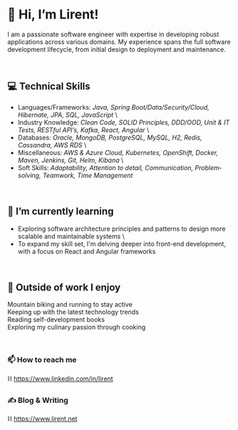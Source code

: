 # 👋 Hi, I’m Lirent!
I am a passionate software engineer with expertise in developing robust applications across various domains. My experience spans the full software development lifecycle, from initial design to deployment and maintenance.
<p>&nbsp;</p>  

## 💻 Technical Skills
- Languages/Frameworks: *Java, Spring Boot/Data/Security/Cloud, Hibernate, JPA, SQL, JavaScript* \
- Industry Knowledge: *Clean Code, SOLID Principles, DDD/OOD, Unit & IT Tests, RESTful API’s, Kafka, React, Angular* \
- Databases: *Oracle, MongoDB, PostgreSQL, MySQL, H2, Redis, Cassandra, AWS RDS* \
- Miscellaneous: *AWS & Azure Cloud, Kubernetes, OpenShift, Docker, Maven, Jenkins, Git, Helm, Kibana* \
- Soft Skills: *Adaptability, Attention to detail, Communication, Problem‐solving, Teamwork, Time Management*
<p>&nbsp;</p>  

## **🌱 I’m currently learning**
- Exploring software architecture principles and patterns to design more scalable and maintainable systems \
- To expand my skill set, I'm delving deeper into front-end development, with a focus on React and Angular frameworks
<p>&nbsp;</p>  


## **👀 Outside of work I enjoy**
Mountain biking and running to stay active \
Keeping up with the latest technology trends \
Reading self-development books \
Exploring my culinary passion through cooking
<p>&nbsp;</p>  


### **📫 How to reach me**
⛓ https://www.linkedin.com/in/lirent

### ✍️ Blog & Writing
⛓ https://www.lirent.net


<!---
lirent/lirent is a ✨ special ✨ repository because its `README.md` (this file) appears on your GitHub profile.
You can click the Preview link to take a look at your changes.
--->
